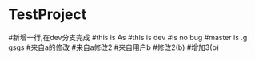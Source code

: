 # TestProject
#新增一行,在dev分支完成
#this is As
#this is dev
#is no bug
#master is .g
gsgs
#来自a的修改
#来自a修改2
#来自用户b
#修改2(b)
#增加3(b)
